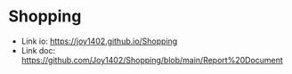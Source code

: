 # Shopping

- Link io:  https://joy1402.github.io/Shopping
- Link doc: https://github.com/Joy1402/Shopping/blob/main/Report%20Document
